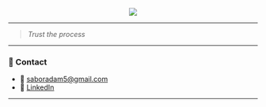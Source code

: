 <p align="center">
  <img src="file:///Users/saboradam/Downloads/vagabond%20banniere%20(1).jpeg" />
</p>

---

> _Trust the process_

---

### 📎 Contact

- 📧 saboradam5@gmail.com  
- 🔗 [LinkedIn](https://linkedin.com/in/ton-lien)

---
